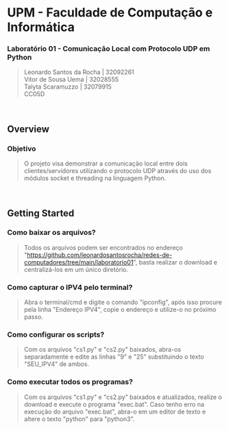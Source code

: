 
# UPM - Faculdade de Computação e Informática

### Laboratório 01 - Comunicação Local com Protocolo UDP em Python
> Leonardo Santos da Rocha | 32092261</br>
Vitor de Sousa Uema | 32028555</br>
Talyta Scaramuzzo | 32079915</br>
CC05D

</br>

## Overview

### Objetivo
> O projeto visa demonstrar a comunicação local entre dois clientes/servidores utilizando o protocolo UDP através do uso dos módulos socket e threading na linguagem Python.

</br>

## Getting Started

### Como baixar os arquivos?
> Todos os arquivos podem ser encontrados no endereço "https://github.com/leonardosantosrocha/redes-de-computadores/tree/main/laboratorio01", basta realizar o download e centralizá-los em um único diretório.

### Como capturar o IPV4 pelo terminal?
> Abra o terminal/cmd e digite o comando "ipconfig", após isso procure pela linha "Endereço IPV4", copie o endereço e utilize-o no próximo passo.

### Como configurar os scripts?
> Com os arquivos "cs1.py" e "cs2.py" baixados, abra-os separadamente e edite as linhas "9" e "25" substituindo o texto "SEU_IPV4" de ambos.

### Como executar todos os programas?
> Com os arquivos "cs1.py" e "cs2.py" baixados e atualizados, realize o download e execute o programa "exec.bat".
> Caso tenho erro na execução do arquivo "exec.bat", abra-o em um editor de texto e altere o texto "python" para "python3".
